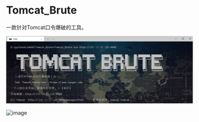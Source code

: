 # Tomcat_Brute
一款针对Tomcat口令爆破的工具。 


![image](./img/20220319200649.png?raw=true)

![image](https://github.com/Axx8/Tomcat_Brute/blob/main/img/20220319200838.png?raw=true)
